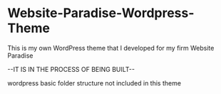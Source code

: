 # Website-Paradise-Wordpress-Theme
This is my own WordPress theme that I developed for my firm Website Paradise


--IT IS IN THE PROCESS OF BEING BUILT--

wordpress basic folder structure not included in this theme

